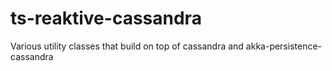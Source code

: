 ts-reaktive-cassandra
=====================

Various utility classes that build on top of cassandra and akka-persistence-cassandra
